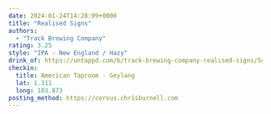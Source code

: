 ```yaml
---
date: 2024-01-24T14:28:09+0000
title: "Realised Signs"
authors:
  - "Track Brewing Company"
rating: 3.25
style: "IPA - New England / Hazy"
drink_of: https://untappd.com/b/track-brewing-company-realised-signs/5439057
checkin:
  title: American Taproom - Geylang
  lat: 1.311
  long: 103.873
posting_method: https://corvus.chrisburnell.com
---
```

